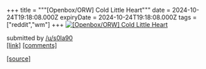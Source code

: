 +++
title = """[Openbox/ORW] Cold Little Heart"""
date = 2024-10-24T19:18:08.000Z
expiryDate = 2024-10-24T19:18:08.000Z
tags = ["reddit","wm"]
+++
[![[Openbox/ORW] Cold Little Heart](https://preview.redd.it/li4fauny7rwd1.png?width=640&crop=smart&auto=webp&s=fc796b364979cad0a84c87b147634c5827eb8850 "[Openbox/ORW] Cold Little Heart")](https://www.reddit.com/r/unixporn/comments/1gbav0m/openboxorw_cold_little_heart/)

submitted by [/u/s0la90](https://www.reddit.com/user/s0la90)  
[\[link\]](https://i.redd.it/li4fauny7rwd1.png) [\[comments\]](https://www.reddit.com/r/unixporn/comments/1gbav0m/openboxorw_cold_little_heart/)

[[source]](https://www.reddit.com/r/unixporn/comments/1gbav0m/openboxorw_cold_little_heart/)
